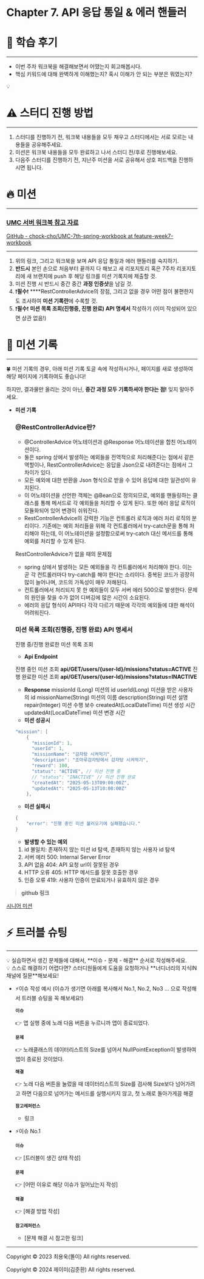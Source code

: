 # Chapter 7. API 응답 통일 & 에러 핸들러

# 📢 학습 후기

---

- 이번 주차 워크북을 해결해보면서 어땠는지 회고해봅시다.
- 핵심 키워드에 대해 완벽하게 이해했는지? 혹시 이해가 안 되는 부분은 뭐였는지?

<aside>
💡

</aside>

# ⚠️ 스터디 진행 방법

---

1. 스터디를 진행하기 전, 워크북 내용들을 모두 채우고 스터디에서는 서로 모르는 내용들을 공유해주세요.
2. 미션은 워크북 내용들을 모두 완료하고 나서 스터디 전/후로 진행해보세요.
3. 다음주 스터디를 진행하기 전, 지난주 미션을 서로 공유해서 상호 피드백을 진행하시면 됩니다.

# 🔥 미션

---

### [UMC 서버 워크북 참고 자료](https://github.com/CYY1007/UMC_SERVER_WORKBOOK.git)

[GitHub - chock-cho/UMC-7th-spring-workbook at feature-week7-workbook](https://github.com/chock-cho/UMC-7th-spring-workbook/tree/feature-week7-workbook)

---

1. 위의 링크, 그리고 워크북을 보며 API 응답 통일과 에러 핸들러를 숙지하기.
2. **반드시** 본인 손으로 처음부터 끝까지 다 해보고 새 리포지토리 혹은 7주차 리포지토리에 새 브랜치에 push 후 해당 링크를 미션 기록지에 제출할 것.
3. 미션 진행 시 반드시 중간 중간 **과정 인증샷**을 남길 것.
4. ❗**필수**❗ ****RestControllerAdvice의 장점, 그리고 없을 경우 어떤 점이 불편한지도 조사하여 **미션 기록란**에 수록할 것.
5. ❗**필수**❗ **미션 목록 조회(진행중, 진행 완료) API 명세서** 작성하기 (이미 작성되어 있으면 상관 없음!)

# 💪 미션 기록

---

<aside>
🍀 미션 기록의 경우, 아래 미션 기록 토글 속에 작성하시거나, 페이지를 새로 생성하여 해당 페이지에 기록하여도 좋습니다!

하지만, 결과물만 올리는 것이 아닌, **중간 과정 모두 기록하셔야 한다는 점!** 잊지 말아주세요.

</aside>

- **미션 기록**
    
    ### @RestControllerAdvice란?
    
    - @ControllerAdvice 어노테이션과 @Response 어노테이션을 합친 어노테이션이다.
    - 둘은 spring 상에서 발생하는 예외들을 전역적으로 처리해준다는 점에서 같은 역할이나, RestControllerAdvice는 응답을 Json으로 내려준다는 점에서 그 차이가 있다.
    - 모든 예외에 대한 반환을 Json 형식으로 받을 수 있어 응답에 대한 일관성이 유지된다.
    - 이 어노테이션을 선언한 객체는 @Bean으로 정의되므로, 예외를 핸들링하는 클래스를 통해 메서드로 각 예외들을 처리할 수 있게 된다. 또한 에러 응답 로직이 모듈화되어 있어 변경이 쉬워진다.
    - RestControllerAdvice의 강력한 기능은 컨트롤러 로직과 에러 처리 로직의 분리이다.
    기존에는 예외 처리들을 위해 각 컨트롤러에서 try-catch문을 통해 처리해야 하는데, 이 어노테이션을 설정함으로써 try-catch 대신 메서드를 통해 예외를 처리할 수 있게 된다.
    
    RestControllerAdvice가 없을 때의 문제점
    
    - spring 상에서 발생하는 모든 예외들을 각 컨트롤러에서 처리해야 한다. 이는 곧 각 컨트롤러마다 try-catch를 해야 한다는 소리이다. 중복된 코드가 굉장히 많이 늘어나며, 코드의 가독성이 매우 저해된다.
    - 컨트롤러에서 처리되지 못 한 예외들이 모두 서버 에러 500으로 발생한다. 문제의 원인을 찾을 수가 없어 디버깅에 많은 시간이 소요된다.
    - 에러의 응답 형식이 API마다 각각 다르기 때문에 각각의 예외들에 대한 해석이 어려워진다.
    
    ### 미션 목록 조회(진행중, 진행 완료) API 명세서
    
    진행 중/진행 완료한 미션 목록 조회
    
    - **Api Endpoint**
    
    진행 중인 미션 조회
    **api/GET/users/{user-Id}/missions?status=ACTIVE** 
    진행 완료한 미션 조회
    **api/GET/users/{user-Id}/missions?status=INACTIVE**
    - **Response**
    missionId (Long) 미션의 id
    userId(Long) 미션을 받은 사용자의 id
    missionName(String) 미션의 이름
    description(String) 미션 설명
    repair(Integer) 미션 수행 보수
    createdAt(LocalDateTime) 미션 생성 시간
    updatedAt(LocalDateTime) 미션 변경 시간
    - **미션 성공시**
    
    ```java
    "mission": [
        {
          "missionId": 1,
          "userId": 1,
          "missionName": "감자탕 시켜먹기",
          "description": "조마루감자탕에서 감자탕 시켜먹기",
          "reward": 100,
          "status": "ACTIVE", // 미션 진행 중
          // "status": "INACTIVE" // 미션 진행 완료
          "createdAt": "2025-05-13T09:00:00Z",
          "updatedAt": "2025-05-13T10:00:00Z"
        },
    ```
    
    - **미션 실패시**
    
    ```java
    {
    	"error": "진행 중인 미션 불러오기에 실패했습니다."
    }
    ```
    
    - **발생할 수 있는 예외**
    1. id 불일치: 존재하지 않는 미션 id 탐색, 존재하지 않는 사용자 id 탐색
    2. 서버 에러 500: Internal Server Error
    3. API 없음 404: API 요청 url이 잘못된 경우
    4. HTTP 오류 405: HTTP 메서드를 잘못 호출한 경우
    5. 인증 오류 419: 사용자 인증이 만료되거나 유효하지 않은 경우

> **github 링크**
> 
> 
> 

[시니어 미션 ](https://www.notion.so/1e9b57f4596b81849d49c6c29340c68d?pvs=21)

# ⚡ 트러블 슈팅

---

<aside>
💡 실습하면서 생긴 문제들에 대해서, **이슈 - 문제 - 해결** 순서로 작성해주세요.

</aside>

<aside>
💡 스스로 해결하기 어렵다면? 스터디원들에게 도움을 요청하거나 **너디너리의 지식IN 채널에 질문**해보세요!

</aside>

- ⚡이슈 작성 예시 (이슈가 생기면 아래를 복사해서 No.1, No.2, No3 … 으로 작성해서 트러블 슈팅을 꼭 해보세요!)
    
    **`이슈`**
    
    👉 앱 실행 중에 노래 다음 버튼을 누르니까 앱이 종료되었다.
    
    **`문제`**
    
    👉 노래클래스의 데이터리스트의 Size를 넘어서 NullPointException이 발생하여 앱이 종료된 것이었다. 
    
    **`해결`**
    
    👉  노래 다음 버튼을 눌렀을 때 데이터리스트의 Size를 검사해 Size보다 넘어가려고 하면 다음으로 넘어가는 메서드를 실행시키지 않고, 첫 노래로 돌아가게끔 해결
    
    **`참고레퍼런스`**
    
    - 링크
- ⚡이슈 No.1
    
    **`이슈`**
    
    👉 [트러블이 생긴 상태 작성]
    
    **`문제`**
    
    👉 [어떤 이유로 해당 이슈가 일어났는지 작성]
    
    **`해결`**
    
    👉  [해결 방법 작성]
    
    **`참고레퍼런스`**
    
    - [문제 해결 시 참고한 링크]

---

Copyright © 2023 최용욱(똘이) All rights reserved.

Copyright © 2024 제이미(김준환) All rights reserved.